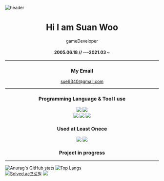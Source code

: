   ![header](https://capsule-render.vercel.app/api?type=Slice&color=auto&height=300&section=header&text=I'm%20WooSuAn&fontSize=80&rotate=+20)    

  <div align=center>
  
  # Hi I am Suan Woo  
  gameDeveloper
  #### 2005.06.18        //        ---2021.03 ~
  
  ---

  ### **My Email**   
  sue9340@gmail.com
    
 ---    
  
  ### **Programming Language & Tool I use**   
  <a href="https://unity.com/"><img src="https://img.shields.io/badge/Unity-FFFFFF?style=flat-square&logo=Unity&logoColor=black"/></a>
  <a href="https://visualstudio.microsoft.com/ko/"><img src="https://img.shields.io/badge/VisualStudio-5C2D91?style=flat-square&logo=VisualStudio&logoColor=white"/></a>    
  <a href="https://namu.wiki/w/C%23"><img src="https://img.shields.io/badge/C Sharp-00599C?style=flat-square&logo=CSharp&logoColor=white"/></a>
  <a href="https://namu.wiki/w/C%EC%96%B8%EC%96%B4"><img src="https://img.shields.io/badge/C-A8B9CC?style=flat-square&logo=C&logoColor=white"/></a>
  <a href="https://namu.wiki/w/C%2B%2B"><img src="https://img.shields.io/badge/C++-00599C?style=flat-square&logo=C++&logoColor=white"/></a>
  

  ### **Used at Least Onece**   
  <a href="https://www.mysql.com/"><img src="https://img.shields.io/badge/MySQL-4479A1?style=flat-square&logo=MySQL&logoColor=white"/></a>
  <a href="https://daringfireball.net/projects/markdown/"><img src="https://img.shields.io/badge/Markdown-000000?style=flat-square&logo=Markdown&logoColor=black"/></a>
  
  ### Project in progress
  ---
  </div>



![Anurag's GitHub stats](https://github-readme-stats.vercel.app/api?username=suan9340&show_icons=true&theme=material-palenight)
[![Top Langs](https://github-readme-stats.vercel.app/api/top-langs/?username=suan9340&layout=compact)](https://github.com/suan9340/github-readme-stats)    
[![Solved.ac프로필](http://mazassumnida.wtf/api/v2/generate_badge?boj=woosuan)](https://solved.ac/woosuan)
<img src="http://mazandi.herokuapp.com/api?handle=woosuan&theme=warm"/>

<!---
suan9340/suan9340 is a ✨ special ✨ repository because its `README.md` (this file) appears on your GitHub profile.
You can click the Preview link to take a look at your changes.
--->

